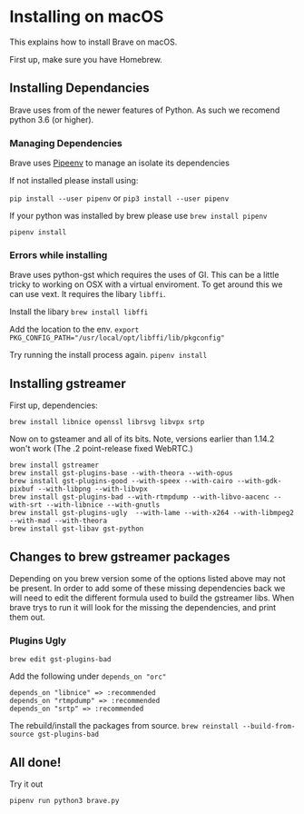 # Installing on macOS

This explains how to install Brave on macOS.

First up, make sure you have Homebrew.

## Installing Dependancies

Brave uses from of the newer features of Python. As such we recomend python 3.6 (or higher).

### Managing Dependencies

Brave uses [Pipeenv](https://packaging.python.org/tutorials/managing-dependencies/#managing-dependencies) to manage an isolate its dependencies

If not installed please install using:

`pip install --user pipenv` or `pip3 install --user pipenv`

If your python was installed by brew please use `brew install pipenv`

`pipenv install`

### Errors while installing

Brave uses python-gst which requires the uses of GI. This can be a little tricky to working on OSX with a virtual enviroment. To get around this we can use vext. It requires the libary `libffi`.

Install the libary
`brew install libffi`

Add the location to the env.
`export PKG_CONFIG_PATH="/usr/local/opt/libffi/lib/pkgconfig"`

Try running the install process again.
`pipenv install`

## Installing gstreamer

First up, dependencies:

```
brew install libnice openssl librsvg libvpx srtp
```

Now on to gsteamer and all of its bits.
Note, versions earlier than 1.14.2 won't work (The .2 point-release fixed WebRTC.)

```
brew install gstreamer
brew install gst-plugins-base --with-theora --with-opus
brew install gst-plugins-good --with-speex --with-cairo --with-gdk-pixbuf --with-libpng --with-libvpx
brew install gst-plugins-bad --with-rtmpdump --with-libvo-aacenc --with-srt --with-libnice --with-gnutls
brew install gst-plugins-ugly  --with-lame --with-x264 --with-libmpeg2 --with-mad --with-theora
brew install gst-libav gst-python
```

## Changes to brew gstreamer packages
Depending on you brew version some of the options listed above may not be present. In order to add some of these missing dependencies back we will need to edit the different formula used to build the gstreamer libs. When brave trys to run it will look for the missing the dependencies, and print them out.

### Plugins Ugly
```
brew edit gst-plugins-bad
```
Add the following under `depends_on "orc"`
```
depends_on "libnice" => :recommended
depends_on "rtmpdump" => :recommended
depends_on "srtp" => :recommended
```

The rebuild/install the packages from source. `brew reinstall --build-from-source gst-plugins-bad`

## All done!

Try it out

`pipenv run python3 brave.py`

